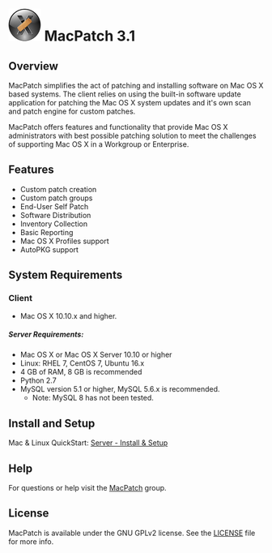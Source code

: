 # ![MPLogo](/Docs/Images/MPLogo_64x64.png) MacPatch 3.1

## Overview
MacPatch simplifies the act of patching and installing software on Mac OS X based systems. The client relies on using the built-in software update application for patching the Mac OS X system updates and it's own scan and patch engine for custom patches. 

MacPatch offers features and functionality that provide Mac OS X administrators with best possible patching solution to meet the challenges of supporting Mac OS X in a Workgroup or Enterprise.

## Features

* Custom patch creation
* Custom patch groups
* End-User Self Patch
* Software Distribution
* Inventory Collection
* Basic Reporting
* Mac OS X Profiles support
* AutoPKG support

## System Requirements

### Client 
* Mac OS X 10.10.x and higher.

##### Server Requirements:
* Mac OS X or Mac OS X Server 10.10 or higher 
* Linux: RHEL 7, CentOS 7, Ubuntu 16.x
* 4 GB of RAM, 8 GB is recommended
* Python 2.7
* MySQL version 5.1 or higher, MySQL 5.6.x is recommended.
	* Note: MySQL 8 has not been tested. 	

## Install and Setup

Mac & Linux QuickStart: [Server - Install & Setup](Docs/Server%20-%20Install%20&%20Setup.md)

## Help
For questions or help visit the [MacPatch](https://groups.google.com/d/forum/macpatch) group.

## License

MacPatch is available under the GNU GPLv2 license. See the [LICENSE](LICENSE "License") file for more info.
